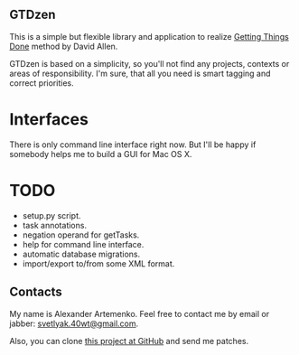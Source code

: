 GTDzen
------

This is a simple but flexible library and application to realize [Getting Things Done][gtd] method by David Allen.

GTDzen is based on a simplicity, so you'll not find any projects, contexts or areas of responsibility. I'm sure,
that all you need is smart tagging and correct priorities.

Interfaces
==========

There is only command line interface right now. But I'll be happy if somebody helps me to build a GUI for Mac OS X.

TODO
====

* setup.py script.
* task annotations.
* negation operand for getTasks.
* help for command line interface.
* automatic database migrations.
* import/export to/from some XML format.

Contacts
--------

My name is Alexander Artemenko. Feel free to contact me by email or jabber: svetlyak.40wt@gmail.com.

Also, you can clone [this project at GitHub][at-github] and send me patches.


[gtd]: http://en.wikipedia.org/wiki/GTD
[at-github]: http://github.com/svetlyak40wt/gtdzen/

